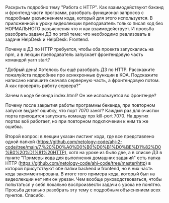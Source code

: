 Раскрыть подробно тему "Работа с HTTP". Как взаимодействуют бэкэнд и фронтенд части программ, разобрать функционал запросов с подробным разъяснением кода, который для этого используется. В приложенной к уроку видеолекции преподаватель только писал код без НОРМАЛЬНОГО разъяснения что и как взаимодействует. И просьба разобрать задачи ДЗ по этой теме: что необходимо реализовать в задаче HelpDesk и HelpDesk: Frontend.


Почему в ДЗ по HTTP требуется, чтобы оба проекта запускались на npm, а в лекции преподаватель запускает фронтендовую часть командой yarn start?

"Добрый день!
Хотелось бы ещё разобрать ДЗ по HTTP.
Расскажите пожалуйста подробнее про асинхронные функции в KOA.
Подскажите написано напишите сначала серверную часть, а фронтендовую потом.
А как проверять работу сервера?"

Зачем в коде бекенда index.html? Он же используется во фронтенде?

Почему после закрытия работы программы бекенда, при повторном запуске выдает ошибку, что порт 7070 занят? Каждый раз для очистки порта приходится запускать команду npx kill-port 7070. На других портах всё работает, но при повторном подключении к ним та же ошибка.

Второй вопрос: в лекции указан листинг кода, где все представлено одной папкой (https://github.com/netology-code/ahj-2-code/tree/main/7.%20%D0%A0%D0%B0%D0%B1%D0%BE%D1%82%D0%B0%20%D1%81%20HTTP), хотя на уроке из было две, а в списке ДЗ в пункте "Примеры кода для выполнения домашних заданий" есть папка HTTP (https://github.com/netology-code/ahj-code/tree/master/http) в которой присутствуют обе папки backend и frontend, но в них часть кода закомментирована. В итоге того примера кода, который был на видеолекции нет или он урезан. Чем вообще руководствоваться, чтобы попытаться у себя локально воспроизвести задачи с урока не понятно. Просьба детально разобрать эту тему с подробным объяснением всех пунктов. Спасибо.
